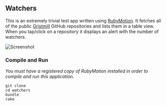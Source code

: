 ## Watchers

This is an extremely trivial test app written using [RubyMotion](http://rubymotion.com). It fetches all of the public [Gristmill](http://gristmill.io) GitHub repositories and lists them in a table view. When you tap/click on a repository it displays an alert with the number of watchers.

![Screenshot](http://f.cl.ly/items/2207092P1E2O0g27412z/Screen%20Shot%202012-09-07%20at%203.00.48%20PM.png)

### Compile and Run

_You must have a registered copy of RubyMotion installed in order to compile and run this application._

```
git clone
cd watchers
bundle
rake
```
